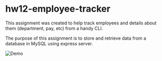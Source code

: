 # hw12-employee-tracker

This assignment was created to help track employees and details about them (department, pay, etc) from a handy CLI.

The purpose of this assignment is to store and retrieve data from a database in MySQL using express server.

![Demo](https://github.com/Dgardi/hw12-employee-tracker/blob/main/hw12.gif)
